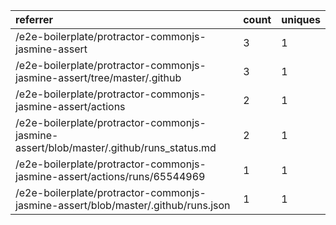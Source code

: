 | referrer                                                                               | count | uniques |
| :------------------------------------------------------------------------------------- | :---- | :------ |
| /e2e-boilerplate/protractor-commonjs-jasmine-assert                                    | 3     | 1       |
| /e2e-boilerplate/protractor-commonjs-jasmine-assert/tree/master/.github                | 3     | 1       |
| /e2e-boilerplate/protractor-commonjs-jasmine-assert/actions                            | 2     | 1       |
| /e2e-boilerplate/protractor-commonjs-jasmine-assert/blob/master/.github/runs_status.md | 2     | 1       |
| /e2e-boilerplate/protractor-commonjs-jasmine-assert/actions/runs/65544969              | 1     | 1       |
| /e2e-boilerplate/protractor-commonjs-jasmine-assert/blob/master/.github/runs.json      | 1     | 1       |